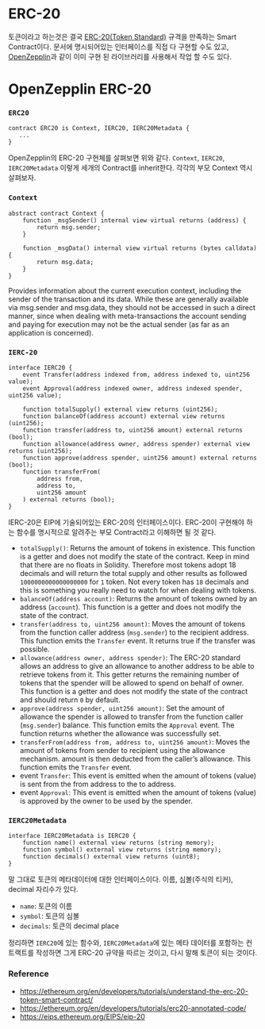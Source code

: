 # ERC-20

토큰이라고 하는것은 결국 [ERC-20(Token Standard)](https://eips.ethereum.org/EIPS/eip-20) 규격을 만족하는 Smart Contract이다. 문서에 명시되어있는 인터페이스를 직접 다 구현할 수도 있고, [OpenZepplin](https://docs.openzeppelin.com/contracts/4.x/erc20)과 같이 이미 구현 된 라이브러리를 사용해서 작업 할 수도 있다.

# OpenZepplin ERC-20

### `ERC20`

```solidity
contract ERC20 is Context, IERC20, IERC20Metadata {
   ...
}
```

OpenZepplin의 ERC-20 구현체를 살펴보면 위와 같다. `Context`, `IERC20`, `IERC20Metadata` 이렇게 세개의 Contract를 inherit한다. 각각의 부모 Context 역시 살펴보자.

### `Context`

```solidity
abstract contract Context {
    function _msgSender() internal view virtual returns (address) {
        return msg.sender;
    }

    function _msgData() internal view virtual returns (bytes calldata) {
        return msg.data;
    }
}
```

Provides information about the current execution context, including the
sender of the transaction and its data. While these are generally available
via msg.sender and msg.data, they should not be accessed in such a direct
manner, since when dealing with meta-transactions the account sending and
paying for execution may not be the actual sender (as far as an application
is concerned).

### `IERC-20`

```solidity
interface IERC20 {
    event Transfer(address indexed from, address indexed to, uint256 value);
    event Approval(address indexed owner, address indexed spender, uint256 value);

    function totalSupply() external view returns (uint256);
    function balanceOf(address account) external view returns (uint256);
    function transfer(address to, uint256 amount) external returns (bool);
    function allowance(address owner, address spender) external view returns (uint256);
    function approve(address spender, uint256 amount) external returns (bool);
    function transferFrom(
        address from,
        address to,
        uint256 amount
    ) external returns (bool);
}
```

IERC-20은 EIP에 기술되어있는 ERC-20의 인터페이스이다. ERC-20이 구현해야 하는 함수를 명시적으로 알려주는 부모 Contract라고 이해하면 될 것 같다.

- `totalSupply()`: Returns the amount of tokens in existence. This function is a getter and does not modify the state of the contract. Keep in mind that there are no floats in Solidity. Therefore most tokens adopt 18 decimals and will return the total supply and other results as followed `1000000000000000000` for `1` token. Not every token has `18` decimals and this is something you really need to watch for when dealing with tokens.
- `balanceOf(address account)`: Returns the amount of tokens owned by an address (`account`). This function is a getter and does not modify the state of the contract.
- `transfer(address to, uint256 amount)`: Moves the amount of tokens from the function caller address (`msg.sender`) to the recipient address. This function emits the `Transfer` event. It returns true if the transfer was possible.
- `allowance(address owner, address spender)`: The ERC-20 standard allows an address to give an allowance to another address to be able to retrieve tokens from it. This getter returns the remaining number of tokens that the spender will be allowed to spend on behalf of owner. This function is a getter and does not modify the state of the contract and should return `0` by default.
- `approve(address spender, uint256 amount)`: Set the amount of allowance the spender is allowed to transfer from the function caller (`msg.sender`) balance. This function emits the `Approval` event. The function returns whether the allowance was successfully set.
- `transferFrom(address from, address to, uint256 amount)`: Moves the amount of tokens from sender to recipient using the allowance mechanism. amount is then deducted from the caller’s allowance. This function emits the `Transfer` event.
- event `Transfer`: This event is emitted when the amount of tokens (value) is sent from the from address to the to address.
- event `Approval`: This event is emitted when the amount of tokens (value) is approved by the owner to be used by the spender.

### `IERC20Metadata`

```solidity
interface IERC20Metadata is IERC20 {
    function name() external view returns (string memory);
    function symbol() external view returns (string memory);
    function decimals() external view returns (uint8);
}
```

말 그대로 토큰의 메타데이터에 대한 인터페이스이다. 이름, 심볼(주식의 티커), decimal 자리수가 있다.

- `name`: 토큰의 이름
- `symbol`: 토큰의 심볼
- `decimals`: 토큰의 decimal place

정리하면 `IERC20`에 있는 함수와, `IERC20Metadata`에 있는 메타 데이터를 포함하는 컨트랙트를 작성하면 그게 ERC-20 규약을 따르는 것이고, 다시 말해 토큰이 되는 것이다.

### Reference

- https://ethereum.org/en/developers/tutorials/understand-the-erc-20-token-smart-contract/
- https://ethereum.org/en/developers/tutorials/erc20-annotated-code/
- https://eips.ethereum.org/EIPS/eip-20
